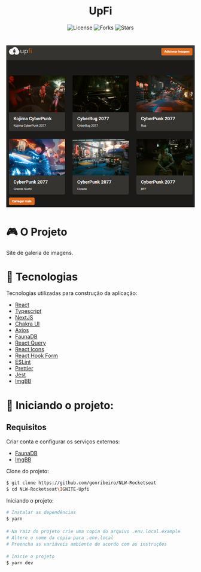 <h1 align="center">
    UpFi
</h1>

<p align="center">
  <img  src="https://img.shields.io/static/v1?label=license&message=MIT&color=5965E0&labelColor=121214" alt="License">

  <img src="https://img.shields.io/github/forks/gonribeiro/NLW-Rocketseat?label=forks&message=MIT&color=5965E0&labelColor=121214" alt="Forks">

  <img src="https://img.shields.io/github/stars/gonribeiro/NLW-Rocketseat?label=stars&message=MIT&color=5965E0&labelColor=121214" alt="Stars">
</p>

<h1 align="center">
  <img alt="UpFi" title="UpFi" src=".github/logo.png" />
</h1>

# 🎮 O Projeto
Site de galeria de imagens.

# 🧪 Tecnologias

Tecnologias utilizadas para construção da aplicação:

- [React](https://reactjs.org/)
- [Typescript](https://www.typescriptlang.org/)
- [NextJS](https://nextjs.org/)
- [Chakra UI](https://chakra-ui.com/)
- [Axios](https://github.com/axios/axios)
- [FaunaDB](https://fauna.com/)
- [React Query](https://react-query.tanstack.com/)
- [React Icons](https://react-icons.github.io/react-icons/)
- [React Hook Form](https://react-hook-form.com/)
- [ESLint](https://eslint.org/)
- [Prettier](https://prettier.io/)
- [Jest](https://jestjs.io/pt-BR/)
- [ImgBB](https://imgbb.com/)

# 🚀 Iniciando o projeto:

## Requisitos

Criar conta e configurar os serviços externos:

- [FaunaDB](https://fauna.com/)
- [ImgBB](https://imgbb.com/)

Clone do projeto:

```bash
$ git clone https://github.com/gonribeiro/NLW-Rocketseat
$ cd NLW-Rocketseat\IGNITE-Upfi
```

Iniciando o projeto:

```bash
# Instalar as dependências
$ yarn

# Na raiz do projeto crie uma copia do arquivo .env.local.example
# Altere o nome da copia para .env.local
# Preencha as variáveis ambiente de acordo com as instruções

# Inicie o projeto
$ yarn dev
```